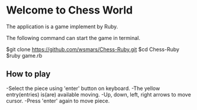 # Welcome to Chess World

The application is a game implement by Ruby.

The following command can start the game in terminal.

$git clone https://github.com/wsmars/Chess-Ruby.git
$cd Chess-Ruby
$ruby game.rb

## How to play
-Select the piece using 'enter' button on keyboard.
-The yellow entry(entries) is(are) available moving.
-Up, down, left, right arrows to move cursor.
-Press 'enter' again to move piece.
